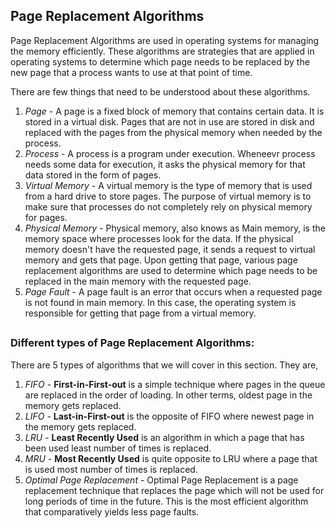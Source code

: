 ## Page Replacement Algorithms 

Page Replacement Algorithms are used in operating systems for managing the memory efficiently. These algorithms are strategies that are applied in operating systems to determine which page needs to be replaced by the new page that a process wants to use at that point of time.

There are few things that need to be understood about these algorithms.

1. *Page* - A page is a fixed block of memory that contains certain data. It is stored in a virtual disk. Pages that are not in use are stored in disk and replaced with the pages from the physical memory when needed by the process.
2. *Process* - A process is a program under execution. Wheneevr process needs some data for execution, it asks the physical memory for that data stored in the form of pages. 
3. *Virtual Memory* - A virtual memory is the type of memory that is used from a hard drive to store pages. The purpose of virtual memory is to make sure that processes do not completely rely on physical memory for pages.
4. *Physical Memory* - Physical memory, also knows as Main memory, is the memory space where processes look for the data. If the physical memory doesn't have the requested page, it sends a request to virtual memory and gets that page. Upon getting that page, various page replacement algorithms are used to determine which page needs to be replaced in the main memory with the requested page.
5. *Page Fault* - A page fault is an error that occurs when a requested page is not found in main memory. In this case, the operating system is responsible for getting that page from a virtual memory.

##

### Different types of Page Replacement Algorithms:

There are 5 types of algorithms that we will cover in this section. They are,

1. *FIFO* - **First-in-First-out** is a simple technique where pages in the queue are replaced in the order of loading. In other terms, oldest page in the memory gets replaced.
2. *LIFO* - **Last-in-First-out** is the opposite of FIFO where newest page in the memory gets replaced.
3. *LRU* - **Least Recently Used** is an algorithm in which a page that has been used least number of times is replaced.
4. *MRU* - **Most Recently Used** is quite opposite to LRU where a page that is used most number of times is replaced.
5. *Optimal Page Replacement* - Optimal Page Replacement is a page replacement technique that replaces the page which will not be used for long periods of time in the future. This is the most efficient algorithm that comparatively yields less page faults.

##
